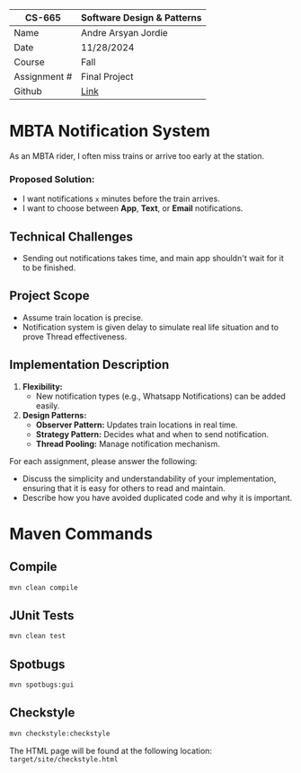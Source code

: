 
| CS-665       | Software Design & Patterns |
|--------------|----------------------------|
| Name         | Andre Arsyan Jordie        |
| Date         | 11/28/2024                 |
| Course       | Fall                       |
| Assignment # | Final Project              |
| Github | [Link](https://github.com/AndreArsyan/CS665-Final-Project)     |

# MBTA Notification System
As an MBTA rider, I often miss trains or arrive too early at the station.
### Proposed Solution:
- I want notifications `x` minutes before the train arrives.
- I want to choose between **App**, **Text**, or **Email** notifications.

## Technical Challenges
- Sending out notifications takes time, and main app shouldn't wait for it to be finished.

## Project Scope
- Assume train location is precise.
- Notification system is given delay to simulate real life situation and to prove Thread effectiveness.

## Implementation Description
1. **Flexibility:** 
   - New notification types (e.g., Whatsapp Notifications) can be added easily.
2. **Design Patterns:**
   - **Observer Pattern:** Updates train locations in real time.
   - **Strategy Pattern:** Decides what and when to send notification.
   - **Thread Pooling:** Manage notification mechanism.

For each assignment, please answer the following:
- Discuss the simplicity and understandability of your implementation, ensuring that it is
easy for others to read and maintain.
- Describe how you have avoided duplicated code and why it is important.

# Maven Commands
## Compile
```bash
mvn clean compile
```

## JUnit Tests
```bash
mvn clean test
```

## Spotbugs 
```bash
mvn spotbugs:gui 
```

## Checkstyle 
```bash
mvn checkstyle:checkstyle
```
The HTML page will be found at the following location:
`target/site/checkstyle.html`




